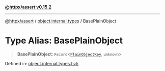 [**@httpx/assert v0.15.2**](../../README.md)

***

[@httpx/assert](../../README.md) / [object.internal.types](../README.md) / BasePlainObject

# Type Alias: BasePlainObject

> **BasePlainObject**: `Record`\<[`PlainObjectKey`](PlainObjectKey.md), `unknown`\>

Defined in: [object.internal.types.ts:5](https://github.com/belgattitude/httpx/blob/68e7ebef40f7182365676b3a21f99e398b93dd78/packages/assert/src/object.internal.types.ts#L5)
